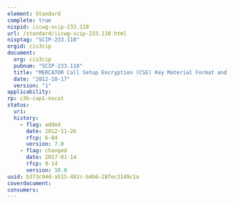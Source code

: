 ```yaml
---
element: Standard
complete: true
nispid: iicwg-scip-233.110
url: /standard/iicwg-scip-233.110.html
nisptag: "SCIP-233.110"
orgid: cis3cip
document:
  org: cis3cip
  pubnum: "SCIP-233.110"
  title: "MERCATOR Call Setup Encryption (CSE) Key Material Format and Fill Specification rev.1.0"
  date: "2012-10-17"
  version: "1"
applicability:
rp: c3b-cap1-nscat
status:
  uri: 
  history: 
    - flag: added
      date: 2012-11-26
      rfcp: 6-84
      version: 7.0
    - flag: changed
      date: 2017-01-14
      rfcp: 9-14
      version: 10.0
uuid: b373c94d-a515-482c-b4b6-28fec3149c1a
coverdocument:
consumers:
---
```

